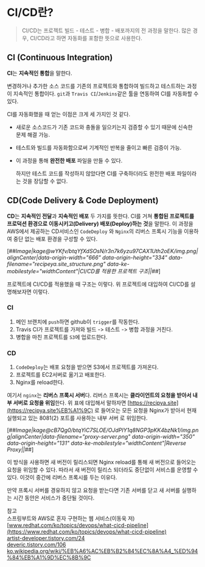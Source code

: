 # CI/CD란?

> CI/CD는 프로젝트 빌드 - 테스트 - 병합 - 배포까지의 전 과정을 말한다. 많은 경우, CI/CD라고 하면 자동화를 포함한 뜻으로 사용한다.

## CI (Continuous Integration)

**CI**는 **지속적인 통합**을 말한다.

변경하거나 추가한 소스 코드를 기존의 프로젝트와 통합하여 빌드하고 테스트하는 과정이 지속적인 통합이다. `git`과 `Travis CI`/`Jenkins`같은 툴을 연동하여 CI를 자동화할 수 있다.

CI를 자동화했을 때 얻는 이점은 크게 세 가지인 것 같다.

-   새로운 소스코드가 기존 코드와 충돌을 일으키는지 검증할 수 있기 때문에 신속한 문제 해결 가능.
    
-   테스트와 빌드를 자동화함으로써 기계적인 반복을 줄이고 빠른 검증이 가능.
    
-   이 과정을 통해 **완전한 배포** 파일을 만들 수 있다.
    
    하지만 테스트 코드를 작성하지 않았다면 CI를 구축하더라도 완전한 배포 파일이라는 것을 장담할 수 없다.
    

## CD(Code Delivery & Code Deployment)

**CD**는 **지속적인 전달**과 **지속적인 배포** 두 가지를 뜻한다. CI를 거쳐 **통합된 프로젝트를 프로덕션 환경으로 이동시키고(Delivery) 배포(Deploy)하는 것**을 말한다. 이 과정을 AWS에서 제공하는 CD서비스인 `CodeDeploy` 와 `Nginx`의 리버스 프록시 기능을 이용하여 중단 없는 배포 환경을 구성할 수 있다.

[##_Image|kage@wYKfv/btqYfXdSOsN/r3n7k6yzu97CAX1Uth2oEK/img.png|alignCenter|data-origin-width="666" data-origin-height="334" data-filename="recipeya.site_structure.png" data-ke-mobilestyle="widthContent"|CI/CD를 적용한 프로젝트 구조||_##]

프로젝트에 CI/CD를 적용했을 때 구조는 이렇다. 위 프로젝트에 대입하여 CI/CD를 설명해보자면 이렇다.

### CI

1.  메인 브랜치에 `push`하면 github이 `trigger`를 작동한다.
2.  Travis CI가 프로젝트를 가져와 빌드 -> 테스트 -> 병합 과정을 거친다.
3.  병합을 마친 프로젝트를 `S3`에 업로드한다.

### CD

1.  `CodeDeploy`는 배포 요청을 받으면 S3에서 프로젝트를 가져온다.
2.  프로젝트를 EC2서버로 옮기고 배포한다.
3.  Nginx를 reload한다.

여기서 `nginx`는 **리버스 프록시 서버**다. 리버스 프록시는 **클라이언트의 요청을 받아서 내부 서버로 요청을 위임**한다. 위 표에 대입해서 말하자면 [https://recipya.site](https://recipya.site%EB%A1%9C) 로 들어오는 모든 요청을 Nginx가 받아서 현재 실행되고 있는 8081(2) 포트를 사용하는 내부 서버 로 위임한다.

[##_Image|kage@cB7Qg0/btqYiC7SLOE/OJdPIY1q8NGP3pKK4bzNk1/img.png|alignCenter|data-filename="proxy-server.png" data-origin-width="350" data-origin-height="131" data-ke-mobilestyle="widthContent"|Reverse Proxy||_##]

이 방식을 사용하면 새 버전이 릴리스되면 Nginx reload를 통해 새 버전으로 들어오는 요청을 위임할 수 있다. 따라서 새 버전이 릴리스 되더라도 중단없이 서비스를 운영할 수 있다. 이것이 중간에 리버스 프록시를 두는 이유다.

만약 프록시 서버를 경유하지 않고 요청을 받는다면 기존 서버를 닫고 새 서버를 실행하는 시간 동안은 서비스가 중단될 것이다.

참고  
스프링부트와 AWS로 혼자 구현하는 웹 서비스(이동욱 저)  
[www.redhat.com/ko/topics/devops/what-cicd-pipeline](https://www.redhat.com/ko/topics/devops/what-cicd-pipeline)  
[artist-developer.tistory.com/24](https://artist-developer.tistory.com/24)  
[deveric.tistory.com/106](https://deveric.tistory.com/106)  
[ko.wikipedia.org/wiki/%EB%A6%AC%EB%B2%84%EC%8A%A4\_%ED%94%84%EB%A1%9D%EC%8B%9C](https://ko.wikipedia.org/wiki/%EB%A6%AC%EB%B2%84%EC%8A%A4_%ED%94%84%EB%A1%9D%EC%8B%9C)